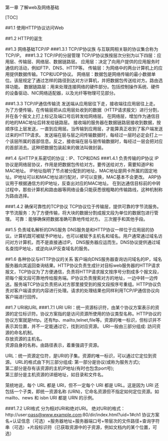 第一章 了解web及网络基础

[TOC]

##1.1 使用HTTP协议访问Web

##1.2 HTTP的诞生

##1.3 网络基础TCP/IP
###1.3.1 TCP/IP协议族
与互联网相关联的协议集合称为TCP/IP。
###1.3.2 TCP/IP的分层管理
TCP/IP协议族按层次分别为以下四层：应用层、传输层、网络层、数据链路层。
应用层：决定了向用户提供的应用服务时通信的活动，例如FTP、DNS、HTTP等。
传输层：为网络中的两台计算机上的应用提供数据传输。TCP和UDP协议。
网络层：数据包是网络传输的最小数据单位。该层规定了通过怎样的路径到达对方计算机，并把数据包传送给对方。路由选择功能。
数据链路层：用来处理连接网络的硬件部分。包括控制操作系统、硬件的设备驱动、NIC网络适配器，以及光纤等物理可见部分。

###1.3.3 TCP/IP通信传输流
发送端从应用层往下走，接收端往应用层往上走。
为了方便传输，在传输层把从应用层处收到的数据（HTTP请求报文）进行分割，并在各个报文上打上标记及端口号后转发给网络层。
在网络层，增加作为通信目的地的MAC地址后转发给链路层。
接收端的服务器在数据链路层接收到数据，按顺序往上层发送，一直到应用层。当传输到应用层，才能算真正收到了客户端发送过来的HTTP请求。
发送端在层与层之间传输数据时，每经过一层时必定会打上一个该层所属的首部信息。反之，接收端在层与层传输数据时，每经过一层会把对应的首部消去。这种把数据包装起来的做法叫做封装。

##1.4 与HTTP关系密切的协议：IP、TCP和DNS
###1.4.1 负责传输的IP协议
IP协议是网络层协议，作用是把数据包传给对方。要传送给对方，需要知道IP和MAC地址。
IP地址指明了节点被分配到的地址，MAC地址是网卡所属的固定地址。IP地址可以和MAC地址进行配对，IP可以变换，MAC基本不会更改。
ARP协议用于根据通信方的IP地址，反查出对应的MAC地址。
在到达通信目标前的中转过程中，那些计算机和路由器等网络设备只能获悉很粗略的传输路线，这种机制称为路由选择。

###1.4.2 确保可靠性的TCP协议
TCP协议位于传输层，提供可靠的字节流服务。字节流服务：为了方便传输，将大块的数据分割成报文段为单位的数据包进行管理。
可靠：能够确保把数据准确可靠地传给对方。
三次握手和其他手段。

##1.5 负责域名解析的DNS服务
DNS服务是和HTTP协议一样位于应用层的协议。计算机既可被赋予IP地址，也可以被赋予主机名和域名。用户通常通过域名访问对方计算机，而不是直接通过IP。
DNS服务器应运而生。DNS协议提供通过域名查找IP地址，或逆向从IP反查域名的服务。

##1.6 各种协议与HTTP协议的关系
客户端向DNS服务器查询访问域名的IP，域名服务器向其返回查询结果。HTTP协议负责生成针对目标web服务器的HTTP请求报文，TCP协议为了方便通信，负责将HTTP请求报文按序号分割成多个报文段，把每个报文段可靠地传给服务端。IP协议负责搜索对方的地址，一边中转一边传送。服务端TCP协议负责把从对方那里接受到的报文段按序号重组。HTTP协议负责对客户端请求的内容进行处理。请求的处理结果也同样利用TCP/IP通信协议向客户端进行回传。


##1.7 URI和URL
###1.7.1 URI
URI：统一资源标识符，由某个协议方案表示的资源的定位标识符。协议方案指的是访问资源所使用的协议类型名称。HTTP协议的协议方案就是http。还有ftp、mailto,telnet,file等。资源的唯一标识，但标识并不表示其位置，并不一定能通过它，找到对应资源。
URI一般由三部分组成: 
訪问资源的命名机制。  
存放资源的主机名。  
资源自身的名称。由路径表示，着重强调于资源。

URL：统一资源定位符，是URI的子集。资源的唯一标识，可以通过它定位到资源。
URL的格式由下列三部分组成: 
第一部分是协议(或称为服务方式);  
第二部分是存有该资源的主机IP地址(有时也包含port号);  
第三部分是主机资源的详细地址，如目录和文件名。

笼统地说，每个 URL 都是 URI，但不一定每个 URI 都是 URL。这是因为 URI 还包括一个子类，即统一资源名称 (URN)，它命名资源但不指定如何定位资源。如mailto、news 和 isbn URI 都是 URN 的示例。
 
###1.7.2 URI格式
分为相对URI和绝对URI。
绝对URI的格式：
http://user:pass@www.example.com:80/dir/index.html?uid=1#ch1
协议方案名+认证信息（可选）+服务器地址+服务器端口号+带层次的文件路径+查询字符串（可选）+片段标识符（已获取资源中的子资源，例如文档内的某个位置，可选）